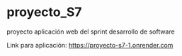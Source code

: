# proyecto_S7
proyecto aplicación web del sprint desarrollo de software


Link para aplicación: https://proyecto-s7-1.onrender.com



